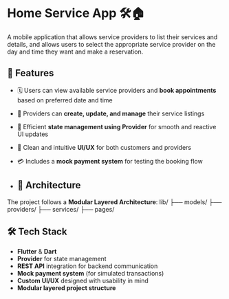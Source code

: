 # Home Service App 🛠️🏠
A mobile application that allows service providers to list their services and details, and allows users to select the appropriate service provider on the day and time they want and make a reservation.

## 🌟 Features

- 🗓️ Users can view available service providers and **book appointments** based on preferred date and time  
- 🧾 Providers can **create, update, and manage** their service listings  
- 🧠 Efficient **state management using Provider** for smooth and reactive UI updates  
- 🎨 Clean and intuitive **UI/UX** for both customers and providers  
- 💳 Includes a **mock payment system** for testing the booking flow

- ## 🧠 Architecture

The project follows a **Modular Layered Architecture**:
lib/
├── models/ 
├── providers/ 
├── services/
├── pages/

## 🛠️ Tech Stack

- **Flutter** & **Dart**
- **Provider** for state management
- **REST API** integration for backend communication
- **Mock payment system** (for simulated transactions)
- **Custom UI/UX** designed with usability in mind
- **Modular layered project structure**
